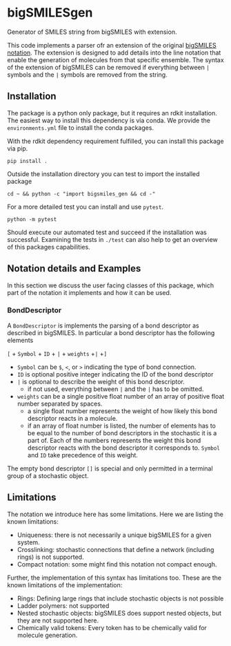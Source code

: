# bigSMILESgen

Generator of SMILES string from bigSMILES with extension.

This code implements a parser ofr an extension of the original [bigSMILES notation](https://olsenlabmit.github.io/BigSMILES/docs/line_notation.html#the-bigsmiles-line-notation).
The extension is designed to add details into the line notation that enable the generation of molecules from that specific ensemble.
The syntax of the extension of bigSMILES can be removed if everything between `|` symbols and the `|` symbols are removed from the string.

## Installation

The package is a python only package, but it requires an rdkit installation.
The easiest way to install this dependency is via conda.
We provide the `environments.yml` file to install the conda packages.

With the rdkit dependency requirement fulfilled, you can install this package via pip.

```shell
pip install .
```

Outside the installation directory you can test to import the installed package

```shell
cd ~ && python -c "import bigsmiles_gen && cd -"
```

For a more detailed test you can install and use `pytest`.

```shell
python -m pytest
```

Should execute our automated test and succeed if the installation was successful.
Examining the tests in `./test` can also help to get an overview of this packages capabilities.

## Notation details and Examples

In this section we discuss the user facing classes of this package, which part of the notation it implements and how it can be used.

### BondDescriptor

A `BondDescriptor` is implements the parsing of a bond descriptor as described in bigSMILES.
In particular a bond descriptor has the following elements

`[` + `Symbol` + `ID` + `|` + `weights` +`|` +`]`

- `Symbol` can be `$`, `<`, or `>` indicating the type of bond connection.
- `ID` is optional positive integer indicating the ID of the bond descriptor
- `|` is optional to describe the weight of this bond descriptor.
  - if not used, everything between `|` and the `|` has to be omitted.
- `weights` can be a single positive float number of an array of positive float number separated by spaces.
  - a single float number represents the weight of how likely this bond descriptor reacts in a molecule.
  - if an array of float number is listed, the number of elements has to be equal to the number of bond descriptors in the stochastic it is a part of. Each of the numbers represents the weight this bond descriptor reacts with the bond descriptor it corresponds to. `Symbol` and `ID` take precedence of this weight.

The empty bond descriptor `[]` is special and only permitted in a terminal group of a stochastic object.

## Limitations

The notation we introduce here has some limitations.
Here we are listing the known limitations:

- Uniqueness: there is not necessarily a unique bigSMILES for a given system.
- Crosslinking: stochastic connections that define a network (including rings) is not supported.
- Compact notation: some might find this notation not compact enough.

Further, the implementation of this syntax has limitations too. These are the known limitations of the implementation:

- Rings: Defining large rings that include stochastic objects is not possible
- Ladder polymers: not supported
- Nested stochastic objects: bigSMILES does support nested objects, but they are not supported here.
- Chemically valid tokens: Every token has to be chemically valid for molecule generation.
